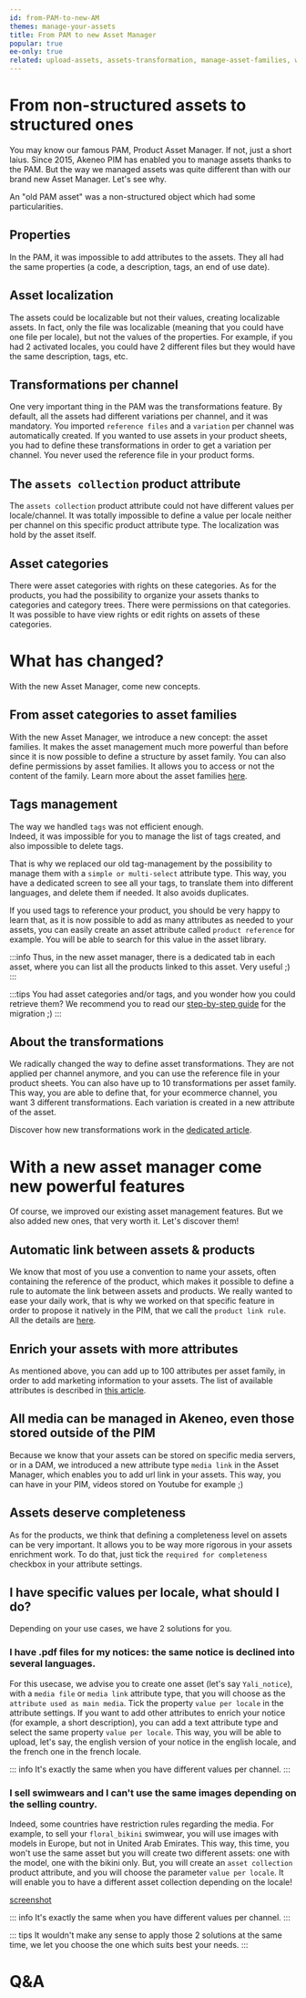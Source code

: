 ```yaml
---
id: from-PAM-to-new-AM
themes: manage-your-assets
title: From PAM to new Asset Manager
popular: true
ee-only: true
related: upload-assets, assets-transformation, manage-asset-families, what-about-assets
---
```


# From non-structured assets to structured ones

You may know our famous PAM, Product Asset Manager. If not, just a short laius. Since 2015, Akeneo PIM has enabled you to manage assets thanks to the PAM. But the way we managed assets was quite different than with our brand new Asset Manager. Let's see why.

An "old PAM asset" was a non-structured object which had some particularities.

## Properties
In the PAM, it was impossible to add attributes to the assets. They all had the same properties (a code, a description, tags, an end of use date).

## Asset localization
The assets could be localizable but not their values, creating localizable assets. In fact, only the file was localizable (meaning that you could have one file per locale), but not the values of the properties. For example, if you had 2 activated locales, you could have 2 different files but they would have the same description, tags, etc.

## Transformations per channel
One very important thing in the PAM was the transformations feature. By default, all the assets had different variations per channel, and it was mandatory. You imported `reference files` and a `variation` per channel was automatically created. If you wanted to use assets in your product sheets, you had to define these transformations in order to get a variation per channel. You never used the reference file in your product forms.    

## The `assets collection` product attribute
The `assets collection` product attribute could not have different values per locale/channel. It was totally impossible to define a value per locale neither per channel on this specific product attribute type. The localization was hold by the asset itself.

## Asset categories
There were asset categories with rights on these categories. As for the products, you had the possibility to organize your assets thanks to categories and category trees. There were permissions on that categories. It was possible to have view rights or edit rights on assets of these categories.

# What has changed?
With the new Asset Manager, come new concepts.

## From asset categories to asset families
With the new Asset Manager, we introduce a new concept: the asset families. It makes the asset management much more powerful than before since it is now possible to define a structure by asset family. You can also define permissions by asset families. It allows you to access or not the content of the family. Learn more about the asset families [here](/manage-asset-families.md).

## Tags management
The way we handled `tags` was not efficient enough.  
Indeed, it was impossible for you to manage the list of tags created, and also impossible to delete tags.  

That is why we replaced our old tag-management by the possibility to manage them with a `simple or multi-select` attribute type. This way, you have a dedicated screen to see all your tags, to translate them into different languages, and delete them if needed. It also avoids duplicates.  

If you used tags to reference your product, you should be very happy to learn that, as it is now possible to add as many attributes as needed to your assets, you can easily create an asset attribute called `product reference` for example. You will be able to search for this value in the asset library.  

:::info
Thus, in the new asset manager, there is a dedicated tab in each asset, where you can list all the products linked to this asset. Very useful ;)
:::

:::tips
You had asset categories and/or tags, and you wonder how you could retrieve them? We recommend you to read our [step-by-step guide](#) for the migration ;)
:::

## About the transformations
We radically changed the way to define asset transformations. They are not applied per channel anymore, and you can use the reference file in your product sheets. You can also have up to 10 transformations per asset family. This way, you are able to define that, for your ecommerce channel, you want 3 different transformations.
Each variation is created in a new attribute of the asset.

Discover how new transformations work in the [dedicated article](#).

# With a new asset manager come new powerful features
Of course, we improved our existing asset management features. But we also added new ones, that very worth it. Let's discover them!

## Automatic link between assets & products
We know that most of you use a convention to name your assets, often containing the reference of the product, which makes it possible to define a rule to automate the link between assets and products.
We really wanted to ease your daily work, that is why we worked on that specific feature in order to propose it natively in the PIM, that we call the `product link rule`. All the details are [here](#).

## Enrich your assets with more attributes
As mentioned above, you can add up to 100 attributes per asset family, in order to add marketing information to your assets. The list of available attributes is described in [this article](#).

## All media can be managed in Akeneo, even those stored outside of the PIM
Because we know that your assets can be stored on specific media servers, or in a DAM, we introduced a new attribute type `media link` in the Asset Manager, which enables you to add url link in your assets. This way, you can have in your PIM, videos stored on Youtube for example ;)

## Assets deserve completeness
As for the products, we think that defining a completeness level on assets can be very important. It allows you to be way more rigorous in your assets enrichment work. To do that, just tick the `required for completeness` checkbox in your attribute settings.

## I have specific values per locale, what should I do?
Depending on your use cases, we have 2 solutions for you.

### I have .pdf files for my notices: the same notice is declined into several languages.
For this usecase, we advise you to create one asset (let's say `Yali_notice`), with a `media file` or `media link` attribute type, that you will choose as the `attribute used as main media`. Tick the property `value per locale` in the attribute settings. If you want to add other attributes to enrich your notice (for example, a short description), you can add a text attribute type and select the same property `value per locale`. This way, you will be able to upload, let's say, the english version of your notice in the english locale, and the french one in the french locale.

::: info
It's exactly the same when you have different values per channel.
:::

### I sell swimwears and I can't use the same images depending on the selling country.
Indeed, some countries have restriction rules regarding the media. For example, to sell your `floral_bikini` swimwear, you will use images with models in Europe, but not in United Arab Emirates. This way, this time, you won't use the same asset but you will create two different assets: one with the model, one with the bikini only. But, you will create an `asset collection` product attribute, and you will choose the parameter `value per locale`. It will enable you to have a different asset collection depending on the locale!

[screenshot](localizable_attribute)

::: info
It's exactly the same when you have different values per channel.
:::

::: tips
It wouldn't make any sense to apply those 2 solutions at the same time, we let you choose the one which suits best your needs.
:::

# Q&A
